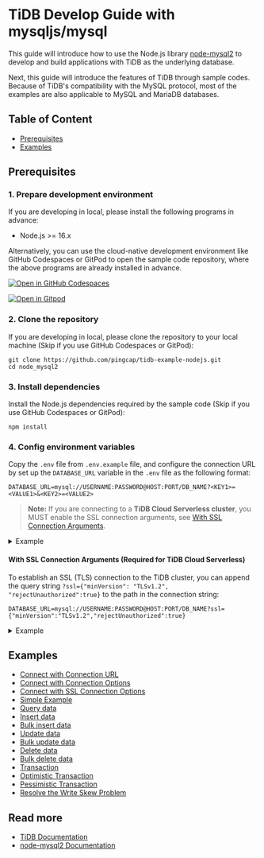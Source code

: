 # TiDB Develop Guide with mysqljs/mysql

This guide will introduce how to use the Node.js library [node-mysql2](https://github.com/sidorares/node-mysql2) to develop and build applications with TiDB as the underlying database.

Next, this guide will introduce the features of TiDB through sample codes. Because of TiDB's compatibility with the MySQL protocol, most of the examples are also applicable to MySQL and MariaDB databases.

## Table of Content

- [Prerequisites](#prerequisites)
- [Examples](#examples)

## Prerequisites

### 1. Prepare development environment

If you are developing in local, please install the following programs in advance:

- Node.js >= 16.x

Alternatively, you can use the cloud-native development environment like GitHub Codespaces or GitPod to open the sample code repository, where the above programs are already installed in advance.

[![Open in GitHub Codespaces](https://github.com/codespaces/badge.svg)](https://codespaces.new/pingcap-inc/tidb-example-nodejs)

[![Open in Gitpod](https://gitpod.io/button/open-in-gitpod.svg)](https://gitpod.io/#https://github.com/pingcap-inc/tidb-example-nodejs)

### 2. Clone the repository

If you are developing in local, please clone the repository to your local machine (Skip if you use GitHub Codespaces or GitPod):

```shell
git clone https://github.com/pingcap/tidb-example-nodejs.git
cd node_mysql2
```

### 3. Install dependencies

Install the Node.js dependencies required by the sample code (Skip if you use GitHub Codespaces or GitPod):

```shell
npm install
```

### 4. Config environment variables

Copy the `.env` file from `.env.example` file, and configure the connection URL by set up the `DATABASE_URL` variable in the `.env` file as the following format:

```dotenv
DATABASE_URL=mysql://USERNAME:PASSWORD@HOST:PORT/DB_NAME?<KEY1>=<VALUE1>&<KEY2>=<VALUE2>
```

> **Note:**
> If you are connecting to a **TiDB Cloud Serverless cluster**, you MUST enable the SSL connection arguments, see [With SSL Connection Arguments](#with-ssl-connection-arguments-required-for-tidb-cloud-serverless).

<details>

<summary>Example</summary>

Here is an example of connecting to a local TiDB Playground cluster:

```dotenv
DATABASE_URL=mysql://root:password@127.0.0.1:4000/test
```

</details>

#### With SSL Connection Arguments (Required for TiDB Cloud Serverless)

To establish an SSL (TLS) connection to the TiDB cluster, you can append the query string `?ssl={"minVersion": "TLSv1.2", "rejectUnauthorized":true}` to the path in the connection string:

```dotenv
DATABASE_URL=mysql://USERNAME:PASSWORD@HOST:PORT/DB_NAME?ssl={"minVersion":"TLSv1.2","rejectUnauthorized":true}
```

<details>

<summary>Example</summary>

Here is an example of connecting to a TiDB Cloud Serverless cluster:

```dotenv
DATABASE_URL=mysql://xxxxx.root:password@gateway01.us-west-2.prod.aws.tidbcloud.com:4000/test?ssl={"minVersion":"TLSv1.2","rejectUnauthorized":true}
```

</details>

## Examples

- [Connect with Connection URL](./src/connect-with-url/README.md)
- [Connect with Connection Options](./src/connect-with-options/README.md)
- [Connect with SSL Connection Options](./src/connect-with-ssl-options/README.md)
- [Simple Example](./src/simple/README.md)
- [Query data](./src/query-data/README.md)
- [Insert data](./src/insert-data/README.md)
- [Bulk insert data](./src/bulk-insert-data/README.md)
- [Update data](./src/update-data/README.md)
- [Bulk update data](./src/bulk-update-data/README.md)
- [Delete data](./src/delete-data/README.md)
- [Bulk delete data](./src/bulk-delete-data/README.md)
- [Transaction](./src/transaction/README.md)
- [Optimistic Transaction](./src/transaction-optimistic/README.md)
- [Pessimistic Transaction](./src/transaction-pessimistic/README.md)
- [Resolve the Write Skew Problem](./src/transaction-write-skew/README.md)

## Read more

- [TiDB Documentation](https://docs.pingcap.com/tidb/stable)
- [node-mysql2 Documentation](https://github.com/sidorares/node-mysql2)
